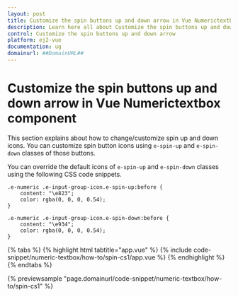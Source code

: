 ```yaml
---
layout: post
title: Customize the spin buttons up and down arrow in Vue Numerictextbox component | Syncfusion
description: Learn here all about Customize the spin buttons up and down arrow in Syncfusion Vue Numerictextbox component of Syncfusion Essential JS 2 and more.
control: Customize the spin buttons up and down arrow 
platform: ej2-vue
documentation: ug
domainurl: ##DomainURL##
---
```


# Customize the spin buttons up and down arrow in Vue Numerictextbox component

This section explains about how to change/customize spin up and down icons. You can customize spin button icons using `e-spin-up` and `e-spin-down`
classes of those buttons.

You can override the default icons of `e-spin-up` and `e-spin-down` classes using the following CSS code snippets.

```
.e-numeric .e-input-group-icon.e-spin-up:before {
    content: "\e823";
    color: rgba(0, 0, 0, 0.54);
}

.e-numeric .e-input-group-icon.e-spin-down:before {
    content: "\e934";
    color: rgba(0, 0, 0, 0.54);
}
```

{% tabs %}
{% highlight html tabtitle="app.vue" %}
{% include code-snippet/numeric-textbox/how-to/spin-cs1/app.vue %}
{% endhighlight %}
{% endtabs %}
        
{% previewsample "page.domainurl/code-snippet/numeric-textbox/how-to/spin-cs1" %}